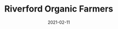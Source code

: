 ---
layout: page
title: Riverford Organic Farmers
permalink: /riverford-organic-farmers
domain: riverford.co.uk
status: live
tags: food
date: 2021-02-11
---